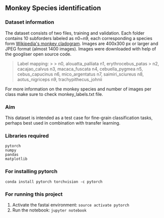 ## Monkey Species identification

### Dataset information
The dataset consists of two files, training and validation. Each folder contains 10 subforders labeled as n0~n9, each corresponding a species form [Wikipedia's monkey cladogram](https://en.wikipedia.org/wiki/Monkey). Images are 400x300 px or larger and JPEG format (almost 1400 images). Images were downloaded with help of the googliser open source code.

> Label mapping: > > n0, alouatta_palliata 
> n1, erythrocebus_patas > n2, cacajao_calvus 
> n3, macaca_fuscata 
> n4, cebuella_pygmea 
> n5, cebus_capucinus 
> n6, mico_argentatus 
> n7, saimiri_sciureus 
> n8, aotus_nigriceps 
> n9, trachypithecus_johnii

For more information on the monkey species and number of images per class make sure to check monkey_labels.txt file.

### Aim
This dataset is intended as a test case for fine-grain classification tasks, perhaps best used in combination with transfer learning. 

### Libraries required
    pytorch
    numpy
    pandas
    matplotlib
    
### For installing pytorch
    conda install pytorch torchvision -c pytorch

### For running this project
1. Activate the fastai environment: `source activate pytorch`
2. Run the notebook: `jupyter notebook`

